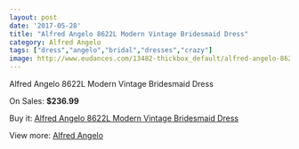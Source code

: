 ```yaml
---
layout: post
date: '2017-05-28'
title: "Alfred Angelo 8622L Modern Vintage Bridesmaid Dress"
category: Alfred Angelo
tags: ["dress","angelo","bridal","dresses","crazy"]
image: http://www.eudances.com/13482-thickbox_default/alfred-angelo-8622l-modern-vintage-bridesmaid-dress.jpg
---
```

Alfred Angelo 8622L Modern Vintage Bridesmaid Dress

On Sales: **$236.99**
<a href="https://www.eudances.com/en/alfred-angelo/4069-alfred-angelo-8622l-modern-vintage-bridesmaid-dress.html"><amp-img layout="responsive" width="600" height="600" src="//www.eudances.com/13482-thickbox_default/alfred-angelo-8622l-modern-vintage-bridesmaid-dress.jpg" alt="Alfred Angelo 8622L Modern Vintage Bridesmaid Dress 0" /></a>
<a href="https://www.eudances.com/en/alfred-angelo/4069-alfred-angelo-8622l-modern-vintage-bridesmaid-dress.html"><amp-img layout="responsive" width="600" height="600" src="//www.eudances.com/13485-thickbox_default/alfred-angelo-8622l-modern-vintage-bridesmaid-dress.jpg" alt="Alfred Angelo 8622L Modern Vintage Bridesmaid Dress 1" /></a>
<a href="https://www.eudances.com/en/alfred-angelo/4069-alfred-angelo-8622l-modern-vintage-bridesmaid-dress.html"><amp-img layout="responsive" width="600" height="600" src="//www.eudances.com/13484-thickbox_default/alfred-angelo-8622l-modern-vintage-bridesmaid-dress.jpg" alt="Alfred Angelo 8622L Modern Vintage Bridesmaid Dress 2" /></a>
<a href="https://www.eudances.com/en/alfred-angelo/4069-alfred-angelo-8622l-modern-vintage-bridesmaid-dress.html"><amp-img layout="responsive" width="600" height="600" src="//www.eudances.com/13483-thickbox_default/alfred-angelo-8622l-modern-vintage-bridesmaid-dress.jpg" alt="Alfred Angelo 8622L Modern Vintage Bridesmaid Dress 3" /></a>

Buy it: [Alfred Angelo 8622L Modern Vintage Bridesmaid Dress](https://www.eudances.com/en/alfred-angelo/4069-alfred-angelo-8622l-modern-vintage-bridesmaid-dress.html "Alfred Angelo 8622L Modern Vintage Bridesmaid Dress")

View more: [Alfred Angelo](https://www.eudances.com/en/51-alfred-angelo "Alfred Angelo")